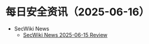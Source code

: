 # 每日安全资讯（2025-06-16）

- SecWiki News
  - [SecWiki News 2025-06-15 Review](http://www.sec-wiki.com/?2025-06-15)
